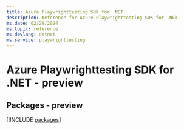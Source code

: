 ```yaml
---
title: Azure Playwrighttesting SDK for .NET
description: Reference for Azure Playwrighttesting SDK for .NET
ms.date: 02/29/2024
ms.topic: reference
ms.devlang: dotnet
ms.service: playwrighttesting
---
```

# Azure Playwrighttesting SDK for .NET - preview
## Packages - preview
[!INCLUDE [packages](playwrighttesting-index.md)]